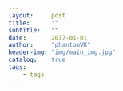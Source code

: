 ```yaml
---
layout:     post
title:      ""
subtitle:   ""
date:       2017-01-01
author:     "phantomVK"
header-img: "img/main_img.jpg"
catalog:    true
tags:
    - tags
---
```



